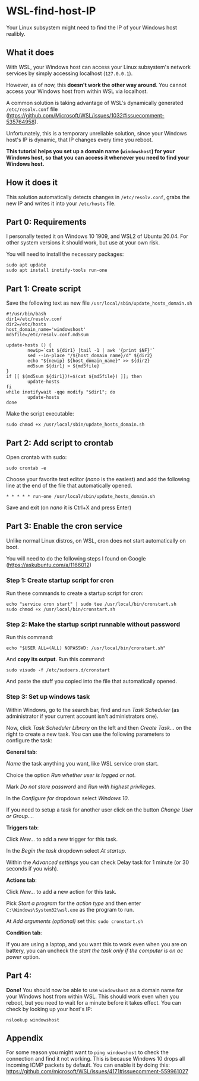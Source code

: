 # WSL-find-host-IP
Your Linux subsystem might need to find the IP of your Windows host realibly.

## What it does
With WSL, your Windows host can access your Linux subsystem's network services by simply accessing localhost (`127.0.0.1`).

However, as of now, this **doesn't work the other way around**. You cannot access your Windows host from within WSL via localhost.

A common solution is taking advantage of WSL's dynamically generated `/etc/resolv.conf` file (https://github.com/Microsoft/WSL/issues/1032#issuecomment-535764958).

Unfortunately, this is a temporary unreliable solution, since your Windows host's IP is dynamic, that IP changes every time you reboot.


**This tutorial helps you set up a domain name (`windowshost`) for your Windows host, so that you can access it whenever you need to find your Windows host.**

## How it does it
This solution automatically detects changes in `/etc/resolv.conf`, grabs the new IP and writes it into your `/etc/hosts` file.

## Part 0: Requirements
I personally tested it on Windows 10 1909, and WSL2 of Ubuntu 20.04.
For other system versions it should work, but use at your own risk.

You will need to install the necessary packages:
```
sudo apt update
sudo apt install inotify-tools run-one
```

## Part 1: Create script
Save the following text as new file `/usr/local/sbin/update_hosts_domain.sh`
```
#!/usr/bin/bash
dir1=/etc/resolv.conf
dir2=/etc/hosts
host_domain_name='windowshost'
md5file=/etc/resolv.conf.md5sum

update-hosts () {
        newip=`cat ${dir1} |tail -1 | awk '{print $NF}'`
        sed --in-place "/${host_domain_name}/d" ${dir2}
        echo "${newip} ${host_domain_name}" >> ${dir2}
        md5sum ${dir1} > ${md5file}
}
if [[ $(md5sum ${dir1})!=$(cat ${md5file}) ]]; then
        update-hosts
fi
while inotifywait -qqe modify "$dir1"; do
        update-hosts
done
```

Make the script executable:
```
sudo chmod +x /usr/local/sbin/update_hosts_domain.sh
```


## Part 2: Add script to crontab
Open crontab with sudo:
```
sudo crontab -e
```
Choose your favorite text editor (*nano* is the easiest) and add the following line at the end of the file that automatically opened.
```
* * * * * run-one /usr/local/sbin/update_hosts_domain.sh
```
Save and exit (on *nano* it is Ctrl+X and press Enter)

## Part 3: Enable the cron service
Unlike normal Linux distros, on WSL, cron does not start automatically on boot.

You will need to do the following steps I found on Google (https://askubuntu.com/a/1166012)

### Step 1: Create startup script for cron
Run these commands to create a startup script for cron:
```
echo "service cron start" | sudo tee /usr/local/bin/cronstart.sh
sudo chmod +x /usr/local/bin/cronstart.sh
```

### Step 2: Make the startup script runnable without password
Run this command:
```
echo "$USER ALL=(ALL) NOPASSWD: /usr/local/bin/cronstart.sh"
```
And **copy its output**.
Run this command:
```
sudo visudo -f /etc/sudoers.d/cronstart
```
And paste the stuff you copied into the file that automatically opened.

### Step 3: Set up windows task
Within Windows, go to the search bar, find and run *Task Scheduler* (as administrator if your current account isn't administrators one).

Now, click *Task Scheduler Library* on the left and then *Create Task…* on the right to create a new task. You can use the following parameters to configure the task:

**General tab**:

*Name* the task anything you want, like WSL service cron start.

Choice the option *Run whether user is logged or not*.

Mark *Do not store password* and *Run with highest privileges*.

In the *Configure for* dropdown select *Windows 10*.

If you need to setup a task for another user click on the button *Change User or Group....*

**Triggers tab**:

Click *New…* to add a new trigger for this task.

In the *Begin the task* dropdown select *At startup*.

Within the *Advanced settings* you can check Delay task for 1 minute (or 30 seconds if you wish).

**Actions tab**:

Click *New…* to add a new action for this task.

Pick *Start a program* for the *action type* and then enter `C:\Windows\System32\wsl.exe` as the program to run.

At *Add arguments (optional)* set this: `sudo cronstart.sh`

**Condition tab**:

If you are using a laptop, and you want this to work even when you are on battery, you can uncheck the *start the task only if the computer is on ac power* option.

## Part 4:
**Done!**
You should now be able to use `windowshost` as a domain name for your Windows host from within WSL.
This should work even when you reboot, but you need to wait for a minute before it takes effect.
You can check by looking up your host's IP:
```
nslookup windowshost
```
## Appendix
For some reason you might want to `ping windowshost` to check the connection and find it not working.
This is because Windows 10 drops all incoming ICMP packets by default.
You can enable it by doing this: https://github.com/microsoft/WSL/issues/4171#issuecomment-559961027
